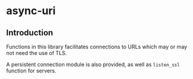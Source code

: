 # async-uri

## Introduction

Functions in this library facilitates connections to URLs which may or
may not need the use of TLS.

A persistent connection module is also provided, as well as
`listen_ssl` function for servers.
